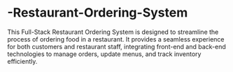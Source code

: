 # -Restaurant-Ordering-System
This Full-Stack Restaurant Ordering System is designed to streamline the process of ordering food in a restaurant. It provides a seamless experience for both customers and restaurant staff, integrating front-end and back-end technologies to manage orders, update menus, and track inventory efficiently.

